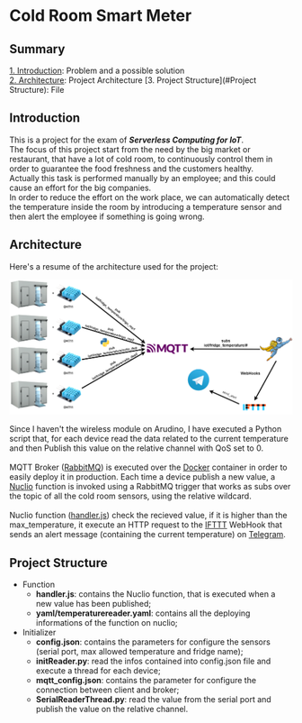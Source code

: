 # Cold Room Smart Meter 

## Summary

[1. Introduction](#Introduction): Problem and a possible solution<br>
[2. Architecture](#Architecture): Project Architecture
[3. Project Structure](#Project Structure): File

## Introduction

This is a project for the exam of ***Serverless Computing for IoT***.<br>
The focus of this project start from the need by the big market or restaurant, that have a lot of cold room, to continuously control them in order to guarantee the food freshness and the customers healthy.<br>
Actually this task is performed manually by an employee; and this could cause an effort for the big companies.<br>In order to reduce the effort on the work place, we can automatically detect the temperature inside the room by introducing a temperature sensor and then alert the employee if something is going wrong.

## Architecture
Here's a resume of the architecture used for the project:

![project_architecture.png](Images/project_architecture.png)

Since I haven't the wireless module on Arudino, I have executed a Python script that, for each device read the data related to the current temperature and then Publish this value on the relative channel with QoS set to 0.<br><br>
MQTT Broker ([RabbitMQ](https://www.rabbitmq.com/)) is executed over the [Docker](https://www.docker.com/) container in order to easily deploy it in production. Each time a device publish a new value, a [Nuclio](https://nuclio.io/) function is invoked using a RabbitMQ trigger that works as subs over the topic of all the cold room sensors, using the relative wildcard.<br><br>
Nuclio function ([handler.js](Function/handler.js)) check the recieved value, if it is higher than the max_temperature, it execute an HTTP request to the [IFTTT](https://ifttt.com) WebHook that sends an alert message (containing the current temperature) on [Telegram](https://telegram.org/).

## Project Structure
- Function
  - **handler.js**: contains the Nuclio function, that is executed when a new value has been published;
  - **yaml/temperaturereader.yaml**: contains all the deploying informations of the function on nuclio;
- Initializer
  - **config.json**: contains the parameters for configure the sensors (serial port, max allowed temperature and fridge name);
  - **initReader.py**:  read the infos contained into config.json file and execute a thread for each device;
  - **mqtt_config.json**: contains the parameter for configure the connection between client and broker;
  - **SerialReaderThread.py**: read the value from the serial port and publish the value on the relative channel.